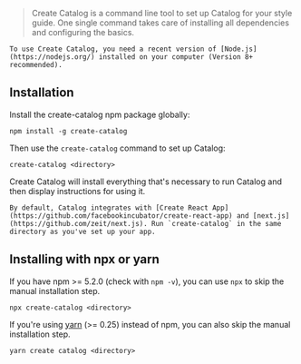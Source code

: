 > Create Catalog is a command line tool to set up Catalog for your style guide. One single command takes care of installing all dependencies and configuring the basics.

```hint|directive
To use Create Catalog, you need a recent version of [Node.js](https://nodejs.org/) installed on your computer (Version 8+ recommended).
```

## Installation

Install the create-catalog npm package globally:

```code
npm install -g create-catalog
```

Then use the `create-catalog` command to set up Catalog:

```code
create-catalog <directory>
```

Create Catalog will install everything that's necessary to run Catalog and then display instructions for using it.

```hint|neutral
By default, Catalog integrates with [Create React App](https://github.com/facebookincubator/create-react-app) and [next.js](https://github.com/zeit/next.js). Run `create-catalog` in the same directory as you've set up your app.
```

## Installing with npx or yarn

If you have npm >= 5.2.0 (check with `npm -v`), you can use `npx` to skip the manual installation step.

```code
npx create-catalog <directory>
```

If you're using [yarn](https://yarnpkg.com/) (>= 0.25) instead of npm, you can also skip the manual installation step.

```code
yarn create catalog <directory>
```

